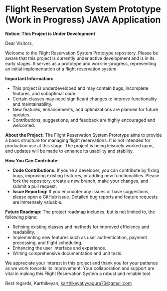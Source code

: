# Flight Reservation System Prototype (Work in Progress) JAVA Application

**Notice: This Project is Under Development**

Dear Visitors,

Welcome to the Flight Reservation System Prototype repository. Please be aware that this project is currently under active development and is in its early stages. It serves as a prototype and work-in-progress, representing an initial implementation of a flight reservation system.

**Important Information:**
- This project is underdeveloped and may contain bugs, incomplete features, and suboptimal code.
- Certain classes may need significant changes to improve functionality and maintainability.
- New features, enhancements, and optimizations are planned for future updates.
- Contributions, suggestions, and feedback are highly encouraged and welcomed.

**About the Project:**
The Flight Reservation System Prototype aims to provide a basic structure for managing flight reservations. It is not intended for production use at this stage. The project is being leisurely worked upon, and updates will be made to enhance its usability and stability.

**How You Can Contribute:**
- **Code Contributions:** If you're a developer, you can contribute by fixing bugs, improving existing features, or adding new functionalities. Please fork the repository, create a new branch, make your changes, and submit a pull request.
- **Issue Reporting:** If you encounter any issues or have suggestions, please open a GitHub issue. Detailed bug reports and feature requests are immensely valuable.

**Future Roadmap:**
The project roadmap includes, but is not limited to, the following plans:
- Refining existing classes and methods for improved efficiency and readability.
- Implementing new features such as user authentication, payment processing, and flight scheduling.
- Enhancing the user interface and experience.
- Writing comprehensive documentation and unit tests.

We appreciate your interest in this project and thank you for your patience as we work towards its improvement. Your collaboration and support are vital in making this Flight Reservation System a robust and reliable tool.

Best regards,
Karthikeyan,
karthikeyatiyyagura73@gmail.com
